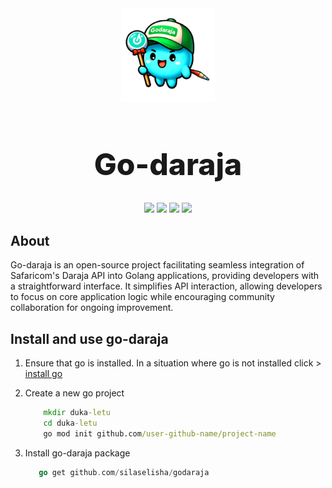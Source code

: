 <div align="center" style="margin-bottom: 0px!important; padding: 0px;">
    <img src="./public/images/godarajamascott.png" alt="godaraja logo" height="150px"/>
    <h1 style="font-size: 48px; font-weight: 800; padding: 0px;">Go-daraja</h1>
</div>

<div style="align-items: center; margin-top: 0px !important; margin-bottom: 14px;" align="center">
    <p style="text-align: center;" align="center">
        <img src="https://img.shields.io/badge/logo-go-blue?logo=go">
        <img src="https://img.shields.io/badge/logo-circleci-black?logo=circleci">
        <img src="https://img.shields.io/badge/logo-git-orange?logo=git">
        <img src="https://img.shields.io/badge/logo-markdown-skyblue?logo=markdown">
    </p>
</div>

## About

Go-daraja is an open-source project facilitating seamless integration of Safaricom's Daraja API into Golang applications, providing developers with a straightforward interface. It simplifies API interaction, allowing developers to focus on core application logic while encouraging community collaboration for ongoing improvement.

## Install and use go-daraja

1. Ensure that go is installed. In a situation where go is not installed click > [install go](https://go.dev/doc/install)
2. Create a new go project

    ``` cmd
        mkdir duka-letu
        cd duka-letu
        go mod init github.com/user-github-name/project-name
    ```

3. Install go-daraja package

    ```go
       go get github.com/silaselisha/godaraja
    ```
